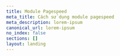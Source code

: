 ```yaml
---
title: Module Pagespeed
meta_title: Cách sử dụng module pagespeed
meta_description: lorem-ipsum
canonical_url: lorem-ipsum
no_index: false
sections: []
layout: landing
---
```

